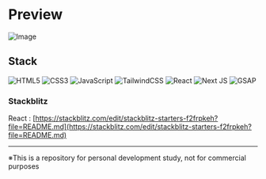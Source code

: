 # Preview
![Image](https://github.com/user-attachments/assets/52f34851-559f-4960-9bfc-c49251a441b8)


## Stack

![HTML5](https://img.shields.io/badge/html5-%23E34F26.svg?style=for-the-badge&logo=html5&logoColor=white)
![CSS3](https://img.shields.io/badge/css3-%231572B6.svg?style=for-the-badge&logo=css3&logoColor=white)
![JavaScript](https://img.shields.io/badge/javascript-%23323330.svg?style=for-the-badge&logo=javascript&logoColor=%23F7DF1E)
![TailwindCSS](https://img.shields.io/badge/tailwindcss-%2338B2AC.svg?style=for-the-badge&logo=tailwind-css&logoColor=white)
![React](https://img.shields.io/badge/react-%2320232a.svg?style=for-the-badge&logo=react&logoColor=%2361DAFB)
![Next JS](https://img.shields.io/badge/Next-black?style=for-the-badge&logo=next.js&logoColor=white)
![GSAP](https://img.shields.io/badge/GSAP-%2398D41C?style=for-the-badge&logo=greensock)


### Stackblitz
React : [https://stackblitz.com/edit/stackblitz-starters-f2frpkeh?file=README.md](https://stackblitz.com/edit/stackblitz-starters-f2frpkeh?file=README.md)

---

※This is a repository for personal development study, not for commercial purposes
